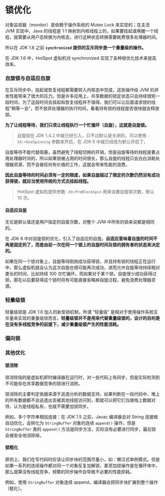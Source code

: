 # 锁优化

对象监视器（monitor）是依赖于操作系统的 Mutex Lock 来实现的；在主流 JVM 实现中，Java 的线程是 1:1 映射到内核线程上的，如果要挂起或唤醒一个线程，就需要从用户态转换为内核态，进行这种状态转换需要耗费很多处理器时间。

所以在 JDK 1.6 之前 **`synchronized` 提供的互斥同步是一个重量级的操作。**

在 JDK 1.6 中，HotSpot 虚拟机对 synchronized 实现了各种锁优化技术来提高效率。


### 自旋锁与自适应自旋

在互斥同步中，挂起或恢复线程都需要转入内核态中完成，这些操作给 JVM 的并发性能带来了很大的压力。但是许多应用上，共享数据的锁定状态只会持续很短一段时间，为了这段时间去挂起和恢复线程并不值得。我们可以让后面请求锁的线程“稍等一会”，但不放弃处理器的执行时间，看看持有锁的线程是否很快就会释放锁。

**为了让线程等待，我们只须让线程执行一个忙循环（自旋），这就是自旋锁。**

> 自旋锁在 JDK 1.4.2 中就已经引入，只不过默认是关闭的，可以使用 `-XX:+UseSpinning` 参数来开启，在 JDK 6 中就已经改为默认开启了。

自旋等待不能代替阻塞，虽然避免了线程切换的开销，但是自旋等待的线程是要占用处理器时间的，所以如果锁被占用的时间很长，那么自旋的线程只会白白消耗处理器资源，而不会做任何有价值的工作，这就会带来性能的浪费。

**因此自旋等待的时间必须有一定的限度，如果自旋超过了限定的次数仍然没有成功获得锁，就应当使用传统的方式去挂起线程。**

> HotSpot 虚拟机提供参数 `-XX:PreBlockSpin` 用来设置自旋锁次数，默认 10 次。

#### 自适应自旋
无论是默认值还是用户指定的自旋次数，对整个 JVM 中所有的锁来说都是相同的。

在 JDK 6 中对自旋锁的优化，引入了自适应的自旋。**自适应意味着自旋的时间不再是固定的了，而是由前一次在同一个锁上的自旋时间及锁的拥有者的状态来决定的。**

如果在同一个锁对象上，自旋等待刚刚成功获得锁，并且持有锁的线程正在运行中，那么虚拟机就会认为这次自旋也很可能再次成功，进而允许自旋等待持续相对更长的时间，比如持续 100 次忙循环。而如果对于某个锁，自旋很少成功获得过锁，那在以后要获得这个锁时将有可能直接省略掉自旋过程，避免浪费处理器资源。


### 轻量级锁

轻量级锁是 JDK 1.6 加入的新型锁机制，所谓 “轻量级” 是相对于使用操作系统互斥量来实现的重量级锁而言。**轻量级锁并不是用来代替重量级锁的，设计的目的是在没有多线程竞争的前提下，减少重量级锁产生的性能消耗。**





### 偏向锁






### 其他优化

#### 锁消除
锁消除指的是虚拟机即时编译器在运行时，对一些代码上有同步，但是实际检测到不可能存在共享数据竞争的锁进行消除。

锁消除的主要判定依据来源于逃逸分析的数据支持，如果判断在一段代码中，堆上的所有数据都不会逃逸出去被其他线程访问到，那就可以把它们当做栈上数据对待，认为是线程私有，也就不需要加锁同步。

例如，多个字符串相加连接：在 JDK 1.5 之前，Javac 编译器会对 String 连接做自动优化，会转化为 `StringBuffer` 对象的连续 `append()` 操作，但是 `StringBuffer` 类的 `append()` 方法是同步方法，实际没有必要进行同步，最后锁会被安全地消除掉。

#### 锁粗化
原则上，我们在写代码时应该让同步块的范围尽量小，如：懒汉式单例模式。但是如果一系列的连续操作都对同一个对象反复加解锁，甚至加锁操作是在循环体中，那么就算没有线程竞争，频繁的同步操作会导致不必要的性能损耗。

例如，使用 `StringBuffer` 对象连续 append，编译器会把同步块扩展到整个操作（粗化）。